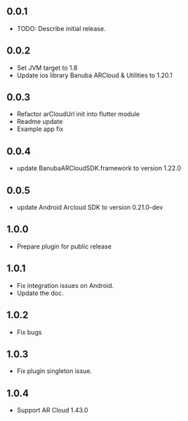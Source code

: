 ## 0.0.1

* TODO: Describe initial release.

## 0.0.2

* Set JVM target to 1.8
* Update ios library Banuba ARCloud & Utilities to 1.20.1

## 0.0.3

* Refactor arCloudUrl init into flutter module
* Readme update
* Example app fix

## 0.0.4
* update BanubaARCloudSDK.framework to version 1.22.0

## 0.0.5
* update Android Arcloud SDK to version 0.21.0-dev

## 1.0.0
* Prepare plugin for public release

## 1.0.1
* Fix integration issues on Android.
* Update the doc.

## 1.0.2
* Fix bugs

## 1.0.3
* Fix plugin singleton issue.

## 1.0.4
* Support AR Cloud 1.43.0
